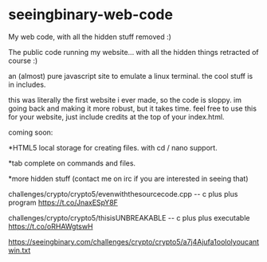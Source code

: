 # seeingbinary-web-code
My web code, with all the hidden stuff removed :)

The public code running my website... with all the hidden things retracted of course :)

an (almost) pure javascript site to emulate a linux terminal. the cool stuff is in includes. 

this was literally the first website i ever made, so the code is sloppy. im going back and making it more robust, but it takes time.
feel free to use this for your website, just include credits at the top of your index.html.

coming soon:

  *HTML5 local storage for creating files. with cd / nano support.
  
  *tab complete on commands and files.
  
  *more hidden stuff (contact me on irc if you are interested in seeing that)

challenges/crypto/crypto5/evenwiththesourcecode.cpp -- c plus plus program
https://t.co/JnaxESpY8F

challenges/crypto/crypto5/thisisUNBREAKABLE   -- c plus plus executable
https://t.co/oRHAWgtswH

https://seeingbinary.com/challenges/crypto/crypto5/a7j4Ajufa1oololyoucantwin.txt
